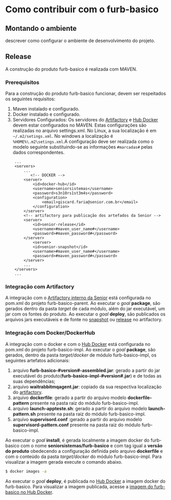 # Como contribuir com o furb-basico

## Montando o ambiente				
descrever como configurar o ambiente de desenvolvimento do projeto. 

## Release				
A construção do produto furb-basico é realizada com MAVEN.

### Prerequisitos
Para a construção do produto furb-basico funcionar, devem ser respeitados os seguintes requisitos:
1. Maven instalado e configurado.
2. Docker instalado e configurado.
3. Servidores Configurados: Os servidores do [Artifactory](http://maven.senior.com.br:8081/artifactory) e [Hub Docker](http://hub.docker.com) devem estar configurados no MAVEN. Estas configurações são realizadas no arquivo settings.xml. No Linux, a sua localização é em ```~/.m2/setings.xml```. No windows a localização é  ```%HOME%\.m2\setings.xml```.A configuração deve ser realizada como o modelo seguinte substituindo-se as informações ```#marcadas#``` pelas dados correspondentes.
```
    ...
	<servers>
	    ...
	       <!-- DOCKER -->
	    <server>
			<id>docker-hub</id>
			<username>seniorsistemas</username>
			<password>s3n10rs1st3m4s</password>
			<configuration>
				<email>giscard.faria@senior.com.br</email>
			</configuration>
		</server>
		<!-- artifactory para publicação dos artefados da Senior -->
		<server>
			<id>senior-release</id>
			<username>#maven_user_name#</username>
			<password>#maven_password#</password>
		</server>
			<server>
			<id>senior-snapshot</id>
			<username>#maven_user_name#</username>
			<password>#maven_password#</password>
		</server>
		...
	</servers>
	...
```

### Integração com Artifactory
A integração com o [Artifactory interno da Senior](http://maven.senior.com.br:8081/artifactory) está configurada no pom.xml do projeto furb-basico-parent.
Ao executar o _goal_ __package__, são gerados dentro da pasta _target_ de cada módulo, além do jar executável, um jar com os fontes do produto.
Ao executar o _goal_ __deploy__, são publicados os arquivos jars executáveis e de fonte no [snapshot](http://maven.senior.com.br:8081/artifactory/webapp/#/artifacts/browse/tree/General/libs-snapshot-local/br/com/senior/furb-basico-impl) ou [release](http://maven.senior.com.br:8081/artifactory/webapp/#/artifacts/browse/tree/General/libs-release-local/br/com/senior/furb-basico-impl) no artifactory.

### Integração com Docker/DockerHub
A integração com o docker e com o [Hub Docker](http://hub.docker.com) está configurada no pom.xml do projeto furb-basico-impl. Ao executar o _goal_ __package__, são gerados, dentro da pasta _target/docker_ de módulo furb-basico-impl, os seguintes artefatos adicionais:
1. arquivo __furb-basico-#version#-assembled.jar__: gerado a partir do jar executável do produto(__furb-basico-impl-#version#.jar__) e de todas as suas dependências;
2. arquivo __waitrabbitmqagent.jar__: copiado da sua respectiva localização do [artifactory](http://maven.senior.com.br:8081/artifactory).
3. arquivo __dockerfile__: gerado a partir do arquivo modelo __dockerfile-pattern__ presente na pasta raiz do módulo furb-basico-impl.
4. arquivo __launch-appteste.sh__: gerado a partir do arquivo modelo __launch-pattern.sh__ presente na pasta raiz do módulo furb-basico-impl.
5. arquivo __supervisord.conf__ :gerado a partir do arquivo modelo __supervisord-pattern.conf__ presente na pasta raiz do módulo furb-basico-impl.

Ao executar o _goal_ __install__, é gerada localmente a imagem docker do furb-basico com o nome __seniorsistemas/furb-basico__ e com tag igual a __versão do produto__ obedecendo a configuração definida pelo arquivo __dockerfile__ e com o conteúdo da pasta _target/docker_ do módulo furb-basico-impl. Para visualizar a imagem gerada execute o comando abaixo.
```bash
$ docker images -a
```
Ao executar o _goal_ __deploy__, é publicada no [Hub Docker](http://hub.docker.com) a imagem docker do furb-basico. Para visualizar a imagem publicada, acesse a [imagem do furb-basico no Hub Docker](https://hub.docker.com/r/seniorsistemas/furb-basico/tags/).
